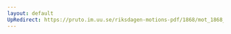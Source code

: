 ```yaml
---
layout: default
UpRedirect: https://pruto.im.uu.se/riksdagen-motions-pdf/1868/mot_1868__fk__41/mot_1868__fk__41-002.pdf
---
```

